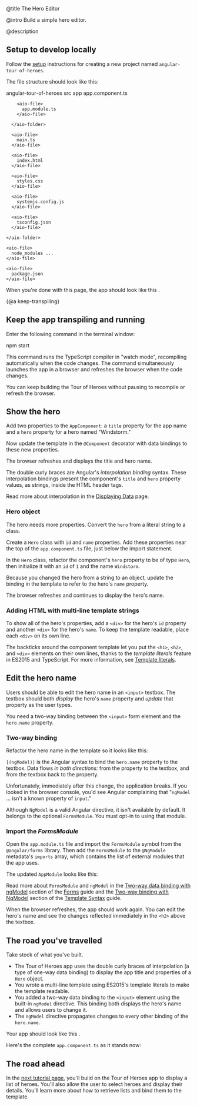 @title
The Hero Editor

@intro
Build a simple hero editor.

@description


## Setup to develop locally
Follow the [setup](guide/setup) instructions for creating a new project
named <code>angular-tour-of-heroes</code>.

The file structure should look like this:


<aio-filetree>

  <aio-folder>
    angular-tour-of-heroes
    <aio-folder>
      src
      <aio-folder>
        app
        <aio-file>
          app.component.ts
        </aio-file>

        <aio-file>
          app.module.ts
        </aio-file>

      </aio-folder>

      <aio-file>
        main.ts
      </aio-file>

      <aio-file>
        index.html
      </aio-file>

      <aio-file>
        styles.css
      </aio-file>

      <aio-file>
        systemjs.config.js
      </aio-file>

      <aio-file>
        tsconfig.json
      </aio-file>

    </aio-folder>

    <aio-file>
      node_modules ...
    </aio-file>

    <aio-file>
      package.json
    </aio-file>

  </aio-folder>

</aio-filetree>



When you're done with this page, the app should look like this <live-example></live-example>.


{@a keep-transpiling}


## Keep the app transpiling and running
Enter the following command in the terminal window:


<code-example language="sh" class="code-shell">
  npm start

</code-example>



This command runs the TypeScript compiler in "watch mode", recompiling automatically when the code changes.
The command simultaneously launches the app in a browser and refreshes the browser when the code changes.

You can keep building the Tour of Heroes without pausing to recompile or refresh the browser.



## Show the hero
Add two properties to the `AppComponent`: a `title` property for the app name and a `hero` property
for a hero named "Windstorm."


<code-example path="toh-1/app/app.component.1.ts" region="app-component-1" title="app.component.ts (AppComponent class)" linenums="false">

</code-example>



Now update the template in the `@Component` decorator with data bindings to these new properties.


<code-example path="toh-1/app/app.component.1.ts" region="show-hero" title="app.component.ts (@Component)" linenums="false">

</code-example>



The browser refreshes and displays the title and hero name.

The double curly braces are Angular's *interpolation binding* syntax.
These interpolation bindings present the component's `title` and `hero` property values,
as strings, inside the HTML header tags.


<div class="l-sub-section">



Read more about interpolation in the [Displaying Data](guide/displaying-data) page.


</div>



### Hero object

The hero needs more properties.
Convert the `hero` from a literal string to a class.

Create a `Hero` class with `id` and `name` properties.
Add these properties near the top of the `app.component.ts` file, just below the import statement.


<code-example path="toh-1/src/app/app.component.ts" region="hero-class-1" title="src/app/app.component.ts (Hero class)" linenums="false">

</code-example>



In the `Hero` class, refactor the component's `hero` property to be of type `Hero`,
then initialize it with an `id` of `1` and the name `Windstorm`.


<code-example path="toh-1/src/app/app.component.ts" region="hero-property-1" title="src/app/app.component.ts (hero property)" linenums="false">

</code-example>



Because you changed the hero from a string to an object,
update the binding in the template to refer to the hero's `name` property.


<code-example path="toh-1/app/app.component.1.ts" region="show-hero-2" title="toh-1/app/app.component.ts">

</code-example>



The browser refreshes and continues to display the hero's name.

### Adding HTML with multi-line template strings

To show all of the hero's properties,
add a `<div>` for the hero's `id` property and another `<div>` for the hero's `name`.
To keep the template readable, place each `<div>` on its own line.

The backticks around the component template let you put the `<h1>`, `<h2>`, and `<div>` elements on their own lines,
thanks to the <i>template literals</i> feature in ES2015 and TypeScript. For more information, see
<a href="https://developer.mozilla.org/en-US/docs/Web/JavaScript/Reference/Template_literals" target="_blank" title="template literal">Template literals</a>.



<code-example path="toh-1/app/app.component.1.ts" region="multi-line-strings" title="app.component.ts (AppComponent's template)" linenums="false">

</code-example>




## Edit the hero name

Users should be able to edit the hero name in an `<input>` textbox.
The textbox should both _display_ the hero's `name` property
and _update_ that property as the user types.

You need a two-way binding between the `<input>` form element and the `hero.name` property.

### Two-way binding

Refactor the hero name in the template so it looks like this:

<code-example path="toh-1/app/app.component.1.ts" region="name-input" title="toh-1/app/app.component.ts" linenums="false">

</code-example>



`[(ngModel)]` is the Angular syntax to bind the `hero.name` property
to the textbox.
Data flows _in both directions:_ from the property to the textbox,
and from the textbox back to the property.

Unfortunately, immediately after this change, the application breaks.
If you looked in the browser console, you'd see Angular complaining that
"`ngModel` ... isn't a known property of `input`."

Although `NgModel` is a valid Angular directive, it isn't available by default.
It belongs to the optional `FormsModule`.
You must opt-in to using that module.

### Import the _FormsModule_

Open the `app.module.ts` file and import the `FormsModule` symbol from the `@angular/forms` library.
Then add the `FormsModule` to the `@NgModule` metadata's `imports` array, which contains the list
of external modules that the app uses.

The updated `AppModule` looks like this:

<code-example path="toh-1/src/app/app.module.ts" title="app.module.ts (FormsModule import)">

</code-example>



<div class="l-sub-section">



Read more about `FormsModule` and `ngModel` in the
[Two-way data binding with ngModel](guide/forms#ngModel) section of the
[Forms](guide/forms) guide and the
[Two-way binding with NgModel](guide/template-syntax#ngModel) section of the
[Template Syntax](guide/template-syntax) guide.


</div>



When the browser refreshes, the app should work again.
You can edit the hero's name and see the changes reflected immediately in the `<h2>` above the textbox.



## The road you've travelled

Take stock of what you've built.

* The Tour of Heroes app uses the double curly braces of interpolation (a type of one-way data binding)
to display the app title and properties of a `Hero` object.
* You wrote a multi-line template using ES2015's template literals to make the template readable.
* You added a two-way data binding to the `<input>` element
using the built-in `ngModel` directive. This binding both displays the hero's name and allows users to change it.
* The `ngModel` directive propagates changes to every other binding of the `hero.name`.

Your app should look like this <live-example></live-example>.

Here's the complete `app.component.ts` as it stands now:


<code-example path="toh-1/src/app/app.component.ts" title="src/app/app.component.ts">

</code-example>




## The road ahead
In the [next tutorial page](tutorial/toh-pt2), you'll build on the Tour of Heroes app to display a list of heroes.
You'll also allow the user to select heroes and display their details.
You'll learn more about how to retrieve lists and bind them to the template.
